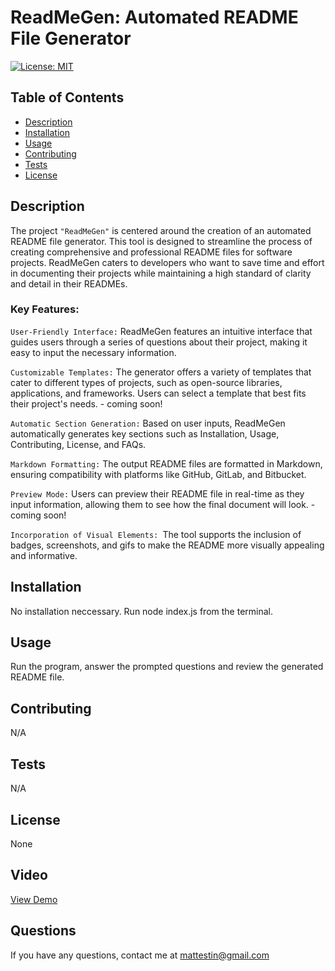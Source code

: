 # ReadMeGen: Automated README File Generator
  [![License: MIT](https://img.shields.io/badge/License-MIT-yellow.svg)](https://opensource.org/licenses/MIT)
## Table of Contents
- [Description](#description)
- [Installation](#installation)
- [Usage](#usage)
- [Contributing](#contributing)
- [Tests](#tests)
- [License](#license)

## Description

The project `"ReadMeGen"` is centered around the creation of an automated README file generator. This tool is designed to streamline the process of creating comprehensive and professional README files for software projects. ReadMeGen caters to developers who want to save time and effort in documenting their projects while maintaining a high standard of clarity and detail in their READMEs.

### Key Features:

`User-Friendly Interface:` ReadMeGen features an intuitive interface that guides users through a series of questions about their project, making it easy to input the necessary information.

`Customizable Templates:` The generator offers a variety of templates that cater to different types of projects, such as open-source libraries, applications, and frameworks. Users can select a template that best fits their project's needs. - coming soon!

`Automatic Section Generation:` Based on user inputs, ReadMeGen automatically generates key sections such as Installation, Usage, Contributing, License, and FAQs.

`Markdown Formatting:` The output README files are formatted in Markdown, ensuring compatibility with platforms like GitHub, GitLab, and Bitbucket.

`Preview Mode:` Users can preview their README file in real-time as they input information, allowing them to see how the final document will look. - coming soon!

`Incorporation of Visual Elements: `The tool supports the inclusion of badges, screenshots, and gifs to make the README more visually appealing and informative.


## Installation
No installation neccessary. Run node index.js from the terminal.

## Usage
Run the program, answer the prompted questions and review the generated README file.

## Contributing 
N/A

## Tests 
N/A

## License 
None


## Video  
[View Demo](https://drive.google.com/file/d/1WTLqU5Scpi_SyqAHDWVY6O_pKdXk05Ju/view)

## Questions 
If you have any questions, contact me at [mattestin@gmail.com](mailto:mattestin@gmail.com)
